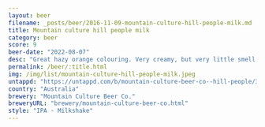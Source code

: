 ```yaml
---
layout: beer
filename: _posts/beer/2016-11-09-mountain-culture-hill-people-milk.md
title: Mountain culture hill people milk
category: beer
score: 9
beer-date: "2022-08-07"
desc: "Great hazy orange colouring. Very creamy, but very little smell. The name describes it well, a mellow beer that keeps you fed"
permalink: /beer/:title.html
img: /img/list/mountain-culture-hill-people-milk.jpeg
untappd: "https://untappd.com/b/mountain-culture-beer-co--hill-people/3726775"
country: "Australia"
brewery: "Mountain Culture Beer Co."
breweryURL: "brewery/mountain-culture-beer-co.html"
style: "IPA - Milkshake"
---
```

